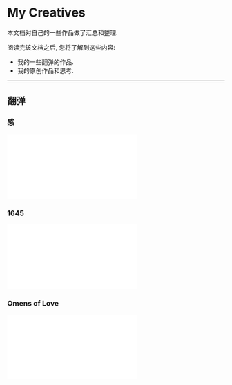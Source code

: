 My Creatives
============

本文档对自己的一些作品做了汇总和整理.

阅读完该文档之后, 您将了解到这些内容:

* 我的一些翻弹的作品.
* 我的原创作品和思考.

--------------------------------------------------------

翻弹
----
### 感
<iframe src="//player.bilibili.com/player.html?aid=87350536&cid=149182020&page=1" scrolling="no" border="0" frameborder="no" framespacing="0" allowfullscreen="true"> </iframe>

### 1645
<iframe src="//player.bilibili.com/player.html?aid=87417840&cid=149370354&page=1" scrolling="no" border="0" frameborder="no" framespacing="0" allowfullscreen="true"> </iframe>

### Omens of Love
<iframe src="//player.bilibili.com/player.html?aid=88021832&cid=150342600&page=1" scrolling="no" border="0" frameborder="no" framespacing="0" allowfullscreen="true"> </iframe>
